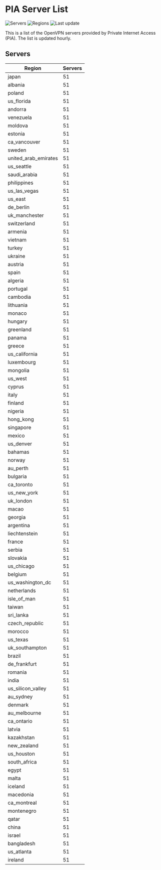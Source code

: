 # PIA Server List

![Servers](https://img.shields.io/badge/servers-4,947-blue) ![Regions](https://img.shields.io/badge/regions-97-blue) ![Last update](https://img.shields.io/badge/last_updated-Sun_Apr_28_01:00:33_GMT_2024-blue)

This is a list of the OpenVPN servers provided by Private Internet Access (PIA). The list is updated hourly.

## Servers
| Region               | Servers |
|----------------------|---------|
| japan | 51 |
| albania | 51 |
| poland | 51 |
| us_florida | 51 |
| andorra | 51 |
| venezuela | 51 |
| moldova | 51 |
| estonia | 51 |
| ca_vancouver | 51 |
| sweden | 51 |
| united_arab_emirates | 51 |
| us_seattle | 51 |
| saudi_arabia | 51 |
| philippines | 51 |
| us_las_vegas | 51 |
| us_east | 51 |
| de_berlin | 51 |
| uk_manchester | 51 |
| switzerland | 51 |
| armenia | 51 |
| vietnam | 51 |
| turkey | 51 |
| ukraine | 51 |
| austria | 51 |
| spain | 51 |
| algeria | 51 |
| portugal | 51 |
| cambodia | 51 |
| lithuania | 51 |
| monaco | 51 |
| hungary | 51 |
| greenland | 51 |
| panama | 51 |
| greece | 51 |
| us_california | 51 |
| luxembourg | 51 |
| mongolia | 51 |
| us_west | 51 |
| cyprus | 51 |
| italy | 51 |
| finland | 51 |
| nigeria | 51 |
| hong_kong | 51 |
| singapore | 51 |
| mexico | 51 |
| us_denver | 51 |
| bahamas | 51 |
| norway | 51 |
| au_perth | 51 |
| bulgaria | 51 |
| ca_toronto | 51 |
| us_new_york | 51 |
| uk_london | 51 |
| macao | 51 |
| georgia | 51 |
| argentina | 51 |
| liechtenstein | 51 |
| france | 51 |
| serbia | 51 |
| slovakia | 51 |
| us_chicago | 51 |
| belgium | 51 |
| us_washington_dc | 51 |
| netherlands | 51 |
| isle_of_man | 51 |
| taiwan | 51 |
| sri_lanka | 51 |
| czech_republic | 51 |
| morocco | 51 |
| us_texas | 51 |
| uk_southampton | 51 |
| brazil | 51 |
| de_frankfurt | 51 |
| romania | 51 |
| india | 51 |
| us_silicon_valley | 51 |
| au_sydney | 51 |
| denmark | 51 |
| au_melbourne | 51 |
| ca_ontario | 51 |
| latvia | 51 |
| kazakhstan | 51 |
| new_zealand | 51 |
| us_houston | 51 |
| south_africa | 51 |
| egypt | 51 |
| malta | 51 |
| iceland | 51 |
| macedonia | 51 |
| ca_montreal | 51 |
| montenegro | 51 |
| qatar | 51 |
| china | 51 |
| israel | 51 |
| bangladesh | 51 |
| us_atlanta | 51 |
| ireland | 51 |